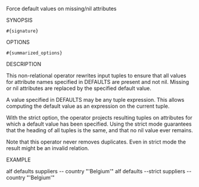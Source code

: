 
Force default values on missing/nil attributes

SYNOPSIS

    #{signature}

OPTIONS

    #{summarized_options}

DESCRIPTION

This non-relational operator rewrites input tuples to ensure that all values 
for attribute names specified in DEFAULTS are present and not nil. Missing or 
nil attributes are replaced by the specified default value.

A value specified in DEFAULTS may be any tuple expression. This allows computing 
the default value as an expression on the current tuple.

With the strict option, the operator projects resulting tuples on attributes for 
which a default value has been specified. Using the strict mode guarantees that 
the heading of all tuples is the same, and that no nil value ever remains. 

Note that this operator never removes duplicates. Even in strict mode the result 
might be an invalid relation. 

EXAMPLE

  alf defaults suppliers -- country "'Belgium'"
  alf defaults --strict suppliers -- country "'Belgium'"

